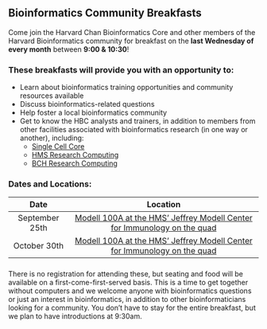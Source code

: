 ## Bioinformatics Community Breakfasts

Come join the Harvard Chan Bioinformatics Core and other members of the Harvard Bioinformatics community for breakfast on the **last Wednesday of every month** between **9:00 & 10:30**!

### These breakfasts will provide you with an opportunity to:

* Learn about bioinformatics training opportunities and community resources available
* Discuss bioinformatics-related questions
* Help foster a local bioinformatics community
* Get to know the HBC analysts and trainers, in addition to members from other facilities associated with bioinformatics research (in one way or another), including:
  * [Single Cell Core](https://singlecellcore.hms.harvard.edu/)
  * [HMS Research Computing](https://rc.hms.harvard.edu/)
  * [BCH Research Computing](https://www.researchcomputing.org/)
 
### Dates and Locations: 

| Date |  Location |
| :----: | :----: |
| September 25th | [Modell 100A at the HMS’ Jeffrey Modell Center for Immunology on the quad](https://goo.gl/maps/23ck7uK8LggeecGY6) |
| October 30th | [Modell 100A at the HMS’ Jeffrey Modell Center for Immunology on the quad](https://goo.gl/maps/23ck7uK8LggeecGY6)|

### 

There is no registration for attending these, but seating and food will be available on a first-come-first-served basis. This is a time to get together without computers and we welcome anyone with bioinformatics questions or just an interest in bioinformatics, in addition to other bioinformaticians looking for a community. You don’t have to stay for the entire breakfast, but we plan to have introductions at 9:30am. 
 

